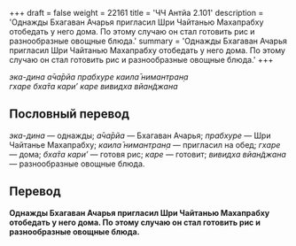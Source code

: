 +++
draft = false
weight = 22161
title = 'ЧЧ Антйа 2.101'
description = 'Однажды Бхагаван Ачарья пригласил Шри Чайтанью Махапрабху отобедать у него дома. По этому случаю он стал готовить рис и разнообразные овощные блюда.'
summary = 'Однажды Бхагаван Ачарья пригласил Шри Чайтанью Махапрабху отобедать у него дома. По этому случаю он стал готовить рис и разнообразные овощные блюда.'
+++

_эка-дина а̄ча̄рйа прабхуре каила̄ нимантран̣а  
гхаре бха̄та кари’ каре вивидха вйан̃джана_

## Пословный перевод

_эка_\-_дина_ — однажды; _а̄ча̄рйа_ — Бхагаван Ачарья; _прабхуре_ — Шри Чайтанье Махапрабху; _каила̄_ _нимантран̣а_ — пригласил на обед; _гхаре_ — дома; _бха̄та_ _кари’_ — готовя рис; _каре_ — готовит; _вивидха_ _вйан̃джана_ — разнообразные овощные блюда.

## Перевод

**Однажды Бхагаван Ачарья пригласил Шри Чайтанью Махапрабху отобедать у него дома. По этому случаю он стал готовить рис и разнообразные овощные блюда.**
